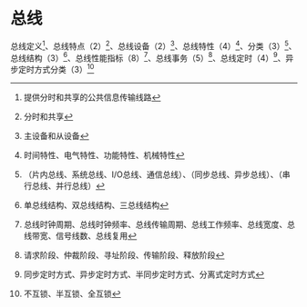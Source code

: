 # 总线

总线定义[^1]、总线特点（2）[^2]、总线设备（2）[^3]、总线特性（4）[^4]、分类（3）[^5]、总线结构（3）[^6]、总线性能指标（8）[^7]、总线事务（5）[^8]、总线定时（4）[^9]、异步定时方式分类（3）[^10]

[^1]:提供分时和共享的公共信息传输线路
[^2]:分时和共享
[^3]:主设备和从设备
[^4]:时间特性、电气特性、功能特性、机械特性
[^5]:（片内总线、系统总线、I/O总线、通信总线）、（同步总线、异步总线）、（串行总线、并行总线）
[^6]:单总线结构、双总线结构、三总线结构
[^7]:总线时钟周期、总线时钟频率、总线传输周期、总线工作频率、总线宽度、总线带宽、信号线数、总线复用
[^8]:请求阶段、仲裁阶段、寻址阶段、传输阶段、释放阶段
[^9]:同步定时方式、异步定时方式、半同步定时方式、分离式定时方式
[^10]:不互锁、半互锁、全互锁